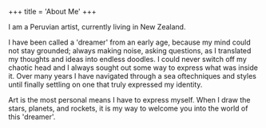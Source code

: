 +++
title = 'About Me'
+++

I am a Peruvian artist, currently living in New Zealand.

I have been called a 'dreamer' from an early age, because my mind could not stay
grounded; always making noise, asking questions, as I translated my thoughts and
ideas into endless doodles. I could never switch off my chaotic head and I
always sought out some way to express what was inside it. Over many years I have
navigated through a sea of ​​techniques and styles until finally settling on one
that truly expressed my identity.

Art is the most personal means I have to express myself. When I draw the stars,
planets, and rockets, it is my way to welcome you into  the world of this
'dreamer'.
